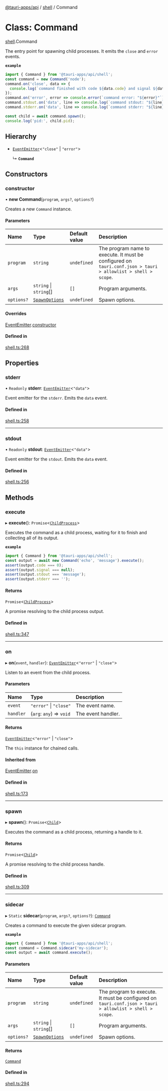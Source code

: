 [@tauri-apps/api](../README.md) / [shell](../modules/shell.md) / Command

# Class: Command

[shell](../modules/shell.md).Command

The entry point for spawning child processes.
It emits the `close` and `error` events.

**`example`**
```typescript
import { Command } from '@tauri-apps/api/shell';
const command = new Command('node');
command.on('close', data => {
  console.log(`command finished with code ${data.code} and signal ${data.signal}`)
});
command.on('error', error => console.error(`command error: "${error}"`));
command.stdout.on('data', line => console.log(`command stdout: "${line}"`));
command.stderr.on('data', line => console.log(`command stderr: "${line}"`));

const child = await command.spawn();
console.log('pid:', child.pid);
```

## Hierarchy

- [`EventEmitter`](shell.EventEmitter.md)<``"close"`` \| ``"error"``\>

  ↳ **`Command`**

## Constructors

### constructor

• **new Command**(`program`, `args?`, `options?`)

Creates a new `Command` instance.

#### Parameters

| Name | Type | Default value | Description |
| :------ | :------ | :------ | :------ |
| `program` | `string` | `undefined` | The program name to execute. It must be configured on `tauri.conf.json > tauri > allowlist > shell > scope`. |
| `args` | `string` \| `string`[] | `[]` | Program arguments. |
| `options?` | [`SpawnOptions`](../interfaces/shell.SpawnOptions.md) | `undefined` | Spawn options. |

#### Overrides

[EventEmitter](shell.EventEmitter.md).[constructor](shell.EventEmitter.md#constructor)

#### Defined in

[shell.ts:268](https://github.com/tauri-apps/tauri/blob/13c2fc1/tooling/api/src/shell.ts#L268)

## Properties

### stderr

• `Readonly` **stderr**: [`EventEmitter`](shell.EventEmitter.md)<``"data"``\>

Event emitter for the `stderr`. Emits the `data` event.

#### Defined in

[shell.ts:258](https://github.com/tauri-apps/tauri/blob/13c2fc1/tooling/api/src/shell.ts#L258)

___

### stdout

• `Readonly` **stdout**: [`EventEmitter`](shell.EventEmitter.md)<``"data"``\>

Event emitter for the `stdout`. Emits the `data` event.

#### Defined in

[shell.ts:256](https://github.com/tauri-apps/tauri/blob/13c2fc1/tooling/api/src/shell.ts#L256)

## Methods

### execute

▸ **execute**(): `Promise`<[`ChildProcess`](../interfaces/shell.ChildProcess.md)\>

Executes the command as a child process, waiting for it to finish and collecting all of its output.

**`example`**
```typescript
import { Command } from '@tauri-apps/api/shell';
const output = await new Command('echo', 'message').execute();
assert(output.code === 0);
assert(output.signal === null);
assert(output.stdout === 'message');
assert(output.stderr === '');
```

#### Returns

`Promise`<[`ChildProcess`](../interfaces/shell.ChildProcess.md)\>

A promise resolving to the child process output.

#### Defined in

[shell.ts:347](https://github.com/tauri-apps/tauri/blob/13c2fc1/tooling/api/src/shell.ts#L347)

___

### on

▸ **on**(`event`, `handler`): [`EventEmitter`](shell.EventEmitter.md)<``"error"`` \| ``"close"``\>

Listen to an event from the child process.

#### Parameters

| Name | Type | Description |
| :------ | :------ | :------ |
| `event` | ``"error"`` \| ``"close"`` | The event name. |
| `handler` | (`arg`: `any`) => `void` | The event handler. |

#### Returns

[`EventEmitter`](shell.EventEmitter.md)<``"error"`` \| ``"close"``\>

The `this` instance for chained calls.

#### Inherited from

[EventEmitter](shell.EventEmitter.md).[on](shell.EventEmitter.md#on)

#### Defined in

[shell.ts:173](https://github.com/tauri-apps/tauri/blob/13c2fc1/tooling/api/src/shell.ts#L173)

___

### spawn

▸ **spawn**(): `Promise`<[`Child`](shell.Child.md)\>

Executes the command as a child process, returning a handle to it.

#### Returns

`Promise`<[`Child`](shell.Child.md)\>

A promise resolving to the child process handle.

#### Defined in

[shell.ts:309](https://github.com/tauri-apps/tauri/blob/13c2fc1/tooling/api/src/shell.ts#L309)

___

### sidecar

▸ `Static` **sidecar**(`program`, `args?`, `options?`): [`Command`](shell.Command.md)

Creates a command to execute the given sidecar program.

**`example`**
```typescript
import { Command } from '@tauri-apps/api/shell';
const command = Command.sidecar('my-sidecar');
const output = await command.execute();
```

#### Parameters

| Name | Type | Default value | Description |
| :------ | :------ | :------ | :------ |
| `program` | `string` | `undefined` | The program to execute. It must be configured on `tauri.conf.json > tauri > allowlist > shell > scope`. |
| `args` | `string` \| `string`[] | `[]` | Program arguments. |
| `options?` | [`SpawnOptions`](../interfaces/shell.SpawnOptions.md) | `undefined` | Spawn options. |

#### Returns

[`Command`](shell.Command.md)

#### Defined in

[shell.ts:294](https://github.com/tauri-apps/tauri/blob/13c2fc1/tooling/api/src/shell.ts#L294)
